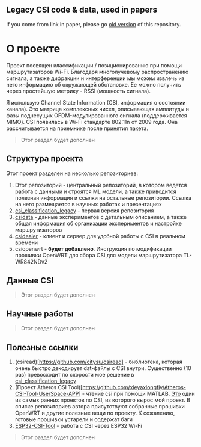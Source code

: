 ## Legacy CSI code & data, used in papers
If you come from link in paper, please go [old version](https://github.com/maksimio/csi_classification_legacy) of this repository.

# О проекте
Проект посвящен классификации / позиционированию при помощи маршрутизаторов Wi-Fi. Благодаря многолучевому распространению сигнала, а также дифракции и интерференции мы можем извлечь из него информацию об окружающей обстановке. Ее можно получить через простейшую метрику - RSSI (мощность сигнала).

Я использую Channel State Information (CSI, информация о состоянии канала). Это матрица комплексных чисел, описывающая амплитуды и фазы поднесущих OFDM-модулированного сигнала (поддерживается MIMO). CSI появилась в Wi-Fi стандарте 802.11n от 2009 года. Она рассчитывается на приемнике после принятия пакета.

> Этот раздел будет дополнен

## Структура проекта
Этот проект разделен на несколько репозиториев:
1. Этот репозиторий - центральный репозиторий, в котором ведется работа с данными и строятся ML модели, а также приводится полезная информация и ссылки на остальные репозитории. Ссылка на него размещается в научных работах и презентациях
2. [csi_classification_legacy](https://github.com/maksimio/csi_classification_legacy) - первая версия репозитория
3. [csidata](https://github.com/maksimio/csidata) - данные экспериментов с детальным описанием, а также общая информация об организации экспериментов и настройке маршрутизаторов
4. [csidealer](https://github.com/maksimio/csidealer) - клиент и сервер для удобной работы с CSI в реальном времени
5. csiopenwrt - __будет добавлено__. Инструкция по модификации прошивки OpenWRT для сбора CSI для модели маршрутизатора TL-WR842NDv2

## Данные CSI
> Этот раздел будет дополнен

## Научные работы
> Этот раздел будет дополнен

## Полезные ссылки
1. (csiread)[https://github.com/citysu/csiread] - библиотека, которая очень быстро декодирует dat-файлы с CSI внутри. Существенно (10 раз) превосходит по скорости мое решение в [csi_classification_legacy](https://github.com/maksimio/csi_classification_legacy)
2. (Проект Atheros CSI Tool)[https://github.com/xieyaxiongfly/Atheros-CSI-Tool-UserSpace-APP] - чтение csi при помощи MATLAB. [Это](https://wands.sg/research/wifi/AtherosCSI/) один из самых ранних проектов по CSI, из которого вырос мой проект. В списке репозиториев автора присутствуют собранные прошивки OpenWRT и другие полезные вещи по проекту. К сожалению, готовые прошивки устарели и содержат баги
3.  [ESP32-CSI-Tool](https://github.com/StevenMHernandez/ESP32-CSI-Tool) - работа с CSI через ESP32 Wi-Fi

> Этот раздел будет дополнен
